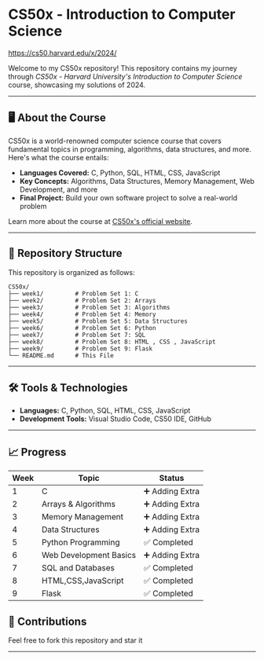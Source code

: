 # CS50x - Introduction to Computer Science

https://cs50.harvard.edu/x/2024/

Welcome to my CS50x repository! This repository contains my journey through *CS50x - Harvard University's Introduction to Computer Science* course, showcasing my solutions of 2024.

---

## 🖥️ About the Course
CS50x is a world-renowned computer science course that covers fundamental topics in programming, algorithms, data structures, and more. Here's what the course entails:

- **Languages Covered:** C, Python, SQL, HTML, CSS, JavaScript
- **Key Concepts:** Algorithms, Data Structures, Memory Management, Web Development, and more
- **Final Project:** Build your own software project to solve a real-world problem

Learn more about the course at [CS50x's official website](https://cs50.harvard.edu/x/).

---

## 📂 Repository Structure

This repository is organized as follows:

```
CS50x/
├── week1/         # Problem Set 1: C
├── week2/         # Problem Set 2: Arrays
├── week3/         # Problem Set 3: Algorithms
├── week4/         # Problem Set 4: Memory 
├── week5/         # Problem Set 5: Data Structures
├── week6/         # Problem Set 6: Python 
├── week7/         # Problem Set 7: SQL
├── week8/         # Problem Set 8: HTML , CSS , JavaScript
├── week9/         # Problem Set 9: Flask
└── README.md      # This File
```

---

## 🛠️ Tools & Technologies

- **Languages:** C, Python, SQL, HTML, CSS, JavaScript
- **Development Tools:** Visual Studio Code, CS50 IDE, GitHub

---

## 📈 Progress

| Week | Topic                            | Status        |
|------|----------------------------------|---------------|
| 1    | C                               | ➕ Adding Extra |
| 2    | Arrays & Algorithms             | ➕ Adding Extra |
| 3    | Memory Management               | ➕ Adding Extra |
| 4    | Data Structures                 | ➕ Adding Extra |
| 5    | Python Programming              | ✅ Completed    |
| 6    | Web Development Basics          | ➕ Adding Extra |
| 7    | SQL and Databases               | ✅ Completed    |
| 8    | HTML,CSS,JavaScript             | ✅ Completed    |
| 9    | Flask                           | ✅ Completed    |



## 🤝 Contributions

Feel free to fork this repository and star it

---

